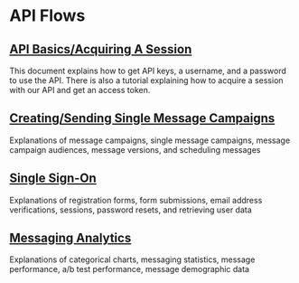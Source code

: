 # API Flows

## [API Basics/Acquiring A Session](https://docs.google.com/document/d/1HMuWBjd6skHPfSwXpW36d2bLMyZT8dyXK0AzgkLtGE8/edit?usp=sharing)

This document explains how to get API keys, a username, and a password to use the API. There is also a tutorial explaining how to acquire a session with our API and get an access token.

## [Creating/Sending Single Message Campaigns](http://secondstreet.github.io/api-docs/flows/sending_an_email.html)

Explanations of message campaigns, single message campaigns, message campaign audiences, message versions, and scheduling messages

## [Single Sign-On](https://docs.google.com/document/d/1UI9gMAWRMPR2u8EryumVXSAELJknuErIpoqq7lDyBsc/edit)

Explanations of registration forms, form submissions, email address verifications, sessions, password resets, and retrieving user data

## [Messaging Analytics](https://docs.google.com/document/d/1Mb0h_b7SZCtRfhgc3Tge7Z9oa_YPLEUy9BAd2QxDl6A/edit)

Explanations of categorical charts, messaging statistics, message performance, a/b test performance, message demographic data
